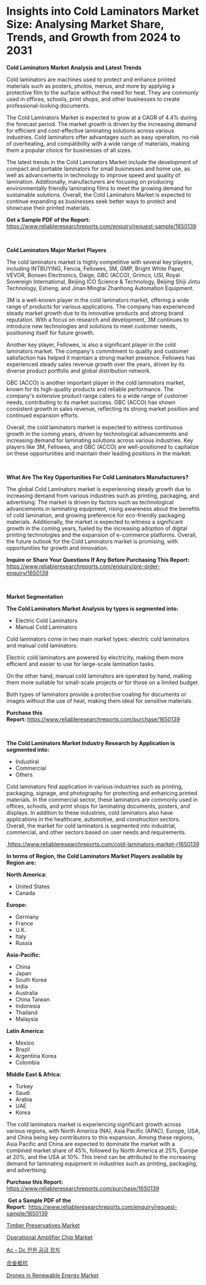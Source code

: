 <p><h1>Insights into Cold Laminators Market Size: Analysing Market Share, Trends, and Growth from 2024 to 2031</h1></p><p><strong>Cold Laminators Market Analysis and Latest Trends</strong></p>
<p><p>Cold laminators are machines used to protect and enhance printed materials such as posters, photos, menus, and more by applying a protective film to the surface without the need for heat. They are commonly used in offices, schools, print shops, and other businesses to create professional-looking documents.</p><p>The Cold Laminators Market is expected to grow at a CAGR of 4.4% during the forecast period. The market growth is driven by the increasing demand for efficient and cost-effective laminating solutions across various industries. Cold laminators offer advantages such as easy operation, no risk of overheating, and compatibility with a wide range of materials, making them a popular choice for businesses of all sizes.</p><p>The latest trends in the Cold Laminators Market include the development of compact and portable laminators for small businesses and home use, as well as advancements in technology to improve speed and quality of lamination. Additionally, manufacturers are focusing on producing environmentally friendly laminating films to meet the growing demand for sustainable solutions. Overall, the Cold Laminators Market is expected to continue expanding as businesses seek better ways to protect and showcase their printed materials.</p></p>
<p><strong>Get a Sample PDF of the Report:&nbsp;</strong> <a href="https://www.reliableresearchreports.com/enquiry/request-sample/1650139">https://www.reliableresearchreports.com/enquiry/request-sample/1650139</a></p>
<p>&nbsp;</p>
<p><strong>Cold Laminators Major Market Players</strong></p>
<p><p>The cold laminators market is highly competitive with several key players, including INTBUYING, Fencia, Fellowes, 3M, GMP, Bright White Paper, VEVOR, Bonsen Electronics, Daige, GBC (ACCO), Grimco, USI, Royal Sovereign International, Beijing ICO Science & Technology, Beijing Shiji Jintu Technology, Esheng, and Jinan Mingtai Zhanhong Automation Equipment.</p><p>3M is a well-known player in the cold laminators market, offering a wide range of products for various applications. The company has experienced steady market growth due to its innovative products and strong brand reputation. With a focus on research and development, 3M continues to introduce new technologies and solutions to meet customer needs, positioning itself for future growth.</p><p>Another key player, Fellowes, is also a significant player in the cold laminators market. The company's commitment to quality and customer satisfaction has helped it maintain a strong market presence. Fellowes has experienced steady sales revenue growth over the years, driven by its diverse product portfolio and global distribution network.</p><p>GBC (ACCO) is another important player in the cold laminators market, known for its high-quality products and reliable performance. The company's extensive product range caters to a wide range of customer needs, contributing to its market success. GBC (ACCO) has shown consistent growth in sales revenue, reflecting its strong market position and continued expansion efforts.</p><p>Overall, the cold laminators market is expected to witness continuous growth in the coming years, driven by technological advancements and increasing demand for laminating solutions across various industries. Key players like 3M, Fellowes, and GBC (ACCO) are well-positioned to capitalize on these opportunities and maintain their leading positions in the market.</p></p>
<p>&nbsp;</p>
<p><strong>What Are The Key Opportunities For Cold Laminators Manufacturers?</strong></p>
<p><p>The global Cold Laminators market is experiencing steady growth due to increasing demand from various industries such as printing, packaging, and advertising. The market is driven by factors such as technological advancements in laminating equipment, rising awareness about the benefits of cold lamination, and growing preference for eco-friendly packaging materials. Additionally, the market is expected to witness a significant growth in the coming years, fueled by the increasing adoption of digital printing technologies and the expansion of e-commerce platforms. Overall, the future outlook for the Cold Laminators market is promising, with opportunities for growth and innovation.</p></p>
<p><strong>Inquire or Share Your Questions If Any Before Purchasing This Report:</strong> <a href="https://www.reliableresearchreports.com/enquiry/pre-order-enquiry/1650139">https://www.reliableresearchreports.com/enquiry/pre-order-enquiry/1650139</a></p>
<p>&nbsp;</p>
<p><strong>Market Segmentation</strong></p>
<p><strong>The Cold Laminators Market Analysis by types is segmented into:</strong></p>
<p><ul><li>Electric Cold Laminators</li><li>Manual Cold Laminators</li></ul></p>
<p><p>Cold laminators come in two main market types: electric cold laminators and manual cold laminators. </p><p>Electric cold laminators are powered by electricity, making them more efficient and easier to use for large-scale lamination tasks. </p><p>On the other hand, manual cold laminators are operated by hand, making them more suitable for small-scale projects or for those on a limited budget. </p><p>Both types of laminators provide a protective coating for documents or images without the use of heat, making them ideal for sensitive materials.</p></p>
<p><strong>Purchase this Report:&nbsp;</strong><a href="https://www.reliableresearchreports.com/purchase/1650139">https://www.reliableresearchreports.com/purchase/1650139</a></p>
<p>&nbsp;</p>
<p><strong>The Cold Laminators Market Industry Research by Application is segmented into:</strong></p>
<p><ul><li>Industiral</li><li>Commercial</li><li>Others</li></ul></p>
<p><p>Cold laminators find application in various industries such as printing, packaging, signage, and photography for protecting and enhancing printed materials. In the commercial sector, these laminators are commonly used in offices, schools, and print shops for laminating documents, posters, and displays. In addition to these industries, cold laminators also have applications in the healthcare, automotive, and construction sectors. Overall, the market for cold laminators is segmented into industrial, commercial, and other sectors based on user needs and requirements.</p></p>
<p><a href="https://www.reliableresearchreports.com/cold-laminators-market-r1650139">&nbsp;https://www.reliableresearchreports.com/cold-laminators-market-r1650139</a></p>
<p><strong>In terms of Region, the Cold Laminators Market Players available by Region are:</strong></p>
<p>
    <p> <strong> North America: </strong>
        <ul>
            <li>United States</li>
            <li>Canada</li>
        </ul>
        </p> 
    <p> <strong> Europe: </strong>
        <ul>
            <li>Germany</li>
            <li>France</li>
            <li>U.K.</li>
            <li>Italy</li>
            <li>Russia</li>
        </ul>
        </p> 
    <p> <strong> Asia-Pacific: </strong>
        <ul>
            <li>China</li>
            <li>Japan</li>
            <li>South Korea</li>
            <li>India</li>
            <li>Australia</li>
            <li>China Taiwan</li>
            <li>Indonesia</li>
            <li>Thailand</li>
            <li>Malaysia</li>
        </ul>
        </p> 
    <p> <strong> Latin America: </strong>
        <ul>
            <li>Mexico</li>
            <li>Brazil</li>
            <li>Argentina Korea</li>
            <li>Colombia</li>
        </ul>
        </p> 
    <p> <strong> Middle East & Africa: </strong>
        <ul>
            <li>Turkey</li>
            <li>Saudi</li>
            <li>Arabia</li>
            <li>UAE</li>
            <li>Korea</li>
        </ul>
    </p>
    </p>
<p><p>The cold laminators market is experiencing significant growth across various regions, with North America (NA), Asia Pacific (APAC), Europe, USA, and China being key contributors to this expansion. Among these regions, Asia Pacific and China are expected to dominate the market with a combined market share of 45%, followed by North America at 25%, Europe at 20%, and the USA at 10%. This trend can be attributed to the increasing demand for laminating equipment in industries such as printing, packaging, and advertising.</p></p>
<p><strong>Purchase this Report: </strong><a href="https://www.reliableresearchreports.com/purchase/1650139">https://www.reliableresearchreports.com/purchase/1650139</a></p>
<p>&nbsp;<strong>Get a Sample PDF of the Report:&nbsp;&nbsp;</strong><a href="https://www.reliableresearchreports.com/enquiry/request-sample/1650139">https://www.reliableresearchreports.com/enquiry/request-sample/1650139</a></p>
<p><strong></strong></p>
<p><p><a href="https://issuu.com/reportprime-2/docs/timber-preservatives-market-size-2030.pptx">Timber Preservatives Market</a></p><p><a href="https://www.linkedin.com/pulse/operational-amplifier-chip-market-research-report-its-ibdje?trackingId=1s%2Bpwmi3VCoyOO%2FyrVxtMg%3D%3D">Operational Amplifier Chip Market</a></p><p><a href="https://github.com/Hubertstyenger6685/Market-Research-Report-List-1/blob/main/640394538270.md">Ac - Dc 전원 공급 장치</a></p><p><a href="https://github.com/ihabdkwlxs948/Market-Research-Report-List-1/blob/main/601603938272.md">合金抵抗</a></p><p><a href="https://github.com/mabutironaldo/Market-Research-Report-List-4/blob/main/drones-in-renewable-energy-market.md">Drones in Renewable Energy Market</a></p></p>
